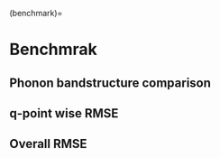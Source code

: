 (benchmark)=

# Benchmrak

## Phonon bandstructure comparison

## q-point wise RMSE

## Overall RMSE